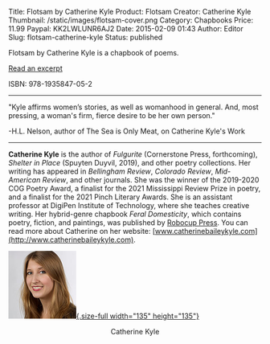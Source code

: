 Title: Flotsam by Catherine Kyle
Product: Flotsam
Creator: Catherine Kyle
Thumbnail: /static/images/flotsam-cover.png
Category: Chapbooks
Price: 11.99
Paypal: KK2LWLUNR6AJ2
Date: 2015-02-09 01:43
Author: Editor
Slug: flotsam-catherine-kyle
Status: published

Flotsam by Catherine Kyle is a chapbook of poems.

[Read an excerpt](../wp-content/uploads/2015/02/kyle-flotsam.pdf)

ISBN: 978-1935847-05-2

---

"Kyle affirms women’s stories, as well as womanhood in general. And, most pressing, a woman's firm, fierce desire to be her own person."

-H.L. Nelson, author of The Sea is Only Meat, on Catherine Kyle's Work

---

**Catherine Kyle** is the author of *Fulgurite* (Cornerstone Press, forthcoming), *Shelter in Place* (Spuyten Duyvil, 2019), and other poetry collections. Her writing has appeared in *Bellingham Review*, *Colorado Review*, *Mid-American Review*, and other journals. She was the winner of the 2019-2020 COG Poetry Award, a finalist for the 2021 Mississippi Review Prize in poetry, and a finalist for the 2021 Pinch Literary Awards. She is an assistant professor at DigiPen Institute of Technology, where she teaches creative writing. Her hybrid-genre chapbook *Feral Domesticity*, which contains poetry, fiction, and paintings, was published by [Robocup Press](https://www.etsy.com/listing/186798579/feral-domesticity-by-catherine-kyle?ref=listing-shop-header-0). You can read more about Catherine on her website: [www.catherinebaileykyle.com](http://www.catherinebaileykyle.com).

[![catherine-kyle](../wp-content/uploads/2015/02/catherine_kyle.jpg){.size-full width="135" height="135"}](../wp-content/uploads/2015/02/catherine_kyle.jpg)
<center>Catherine Kyle</center>
